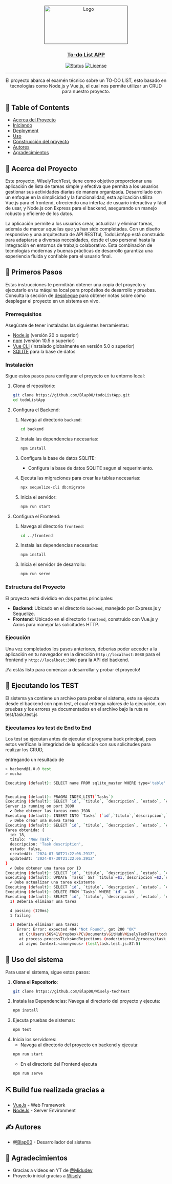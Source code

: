 <p align="center">
  <a href="" rel="noopener">
 <img src="https://wisely.cl/wp-content/uploads/2024/04/Logo-wisely-illutrator_Mesa-de-trabajo-1-14-e1712084915797.png" alt="Logo" width="260" height="120" class="d-inline-block align-text-top">
</p>

<h3 align="center">To-do List APP</h3>

<div align="center">

[![Status](https://img.shields.io/badge/status-active-success.svg)]()
[![License](https://img.shields.io/badge/license-MIT-blue.svg)](/LICENSE)

</div>

---

<p align="center"> El proyecto abarca el examén técnico sobre un TO-DO LIST, esto basado en tecnologias como Node.js y Vue.js, el cual nos permite utilizar un CRUD para nuestro proyecto.
    <br> 
</p>

## 📝 Table of Contents

- [Acerca del Proyecto](#about)
- [Iniciando](#getting_started)
- [Deployment](#deployment)
- [Uso](#usage)
- [Construcción del proyecto](#built_using)
- [Autores](#authors)
- [Agradecimientos](#acknowledgement)

## 🧐 Acerca del Proyecto <a name = "about"></a>

Este proyecto, WiselyTechTest, tiene como objetivo proporcionar una aplicación de lista de tareas simple y efectiva que permita a los usuarios gestionar sus actividades diarias de manera organizada. Desarrollado con un enfoque en la simplicidad y la funcionalidad, esta aplicación utiliza Vue.js para el frontend, ofreciendo una interfaz de usuario interactiva y fácil de usar, y Node.js con Express para el backend, asegurando un manejo robusto y eficiente de los datos.

La aplicación permite a los usuarios crear, actualizar y eliminar tareas, además de marcar aquellas que ya han sido completadas. Con un diseño responsivo y una arquitectura de API RESTful, TodoListApp está construido para adaptarse a diversas necesidades, desde el uso personal hasta la integración en entornos de trabajo colaborativo. Esta combinación de tecnologías modernas y buenas prácticas de desarrollo garantiza una experiencia fluida y confiable para el usuario final.

## 🏁 Primeros Pasos <a name = "getting_started"></a>

Estas instrucciones te permitirán obtener una copia del proyecto y ejecutarlo en tu máquina local para propósitos de desarrollo y pruebas. Consulta la sección de [despliegue](#deployment) para obtener notas sobre cómo desplegar el proyecto en un sistema en vivo.

### Prerrequisitos

Asegúrate de tener instaladas las siguientes herramientas:

- [Node.js](https://nodejs.org/) (versión 20 o superior)
- [npm](https://www.npmjs.com/) (versión 10.5 o superior)
- [Vue CLI](https://cli.vuejs.org/) (instalado globalmente en versión 5.0 o superior)
- [SQLITE](https://www.sqlitetutorial.net/sqlite-nodejs/connect/) para la base de datos

### Instalación

Sigue estos pasos para configurar el proyecto en tu entorno local:

1. Clona el repositorio:

    ```bash
    git clone https://github.com/Blap00/todoListApp.git
    cd todoListApp
    ```

2. Configura el Backend:

    1. Navega al directorio `backend`:

        ```bash
        cd backend
        ```

    2. Instala las dependencias necesarias:

        ```bash
        npm install
        ```

    3. Configura la base de datos SQLITE:

        - Configura la base de datos SQLITE segun el requerimiento.

    4. Ejecuta las migraciones para crear las tablas necesarias:

        ```bash
        npx sequelize-cli db:migrate
        ```

    5. Inicia el servidor:

        ```bash
        npm run start
        ```

3. Configura el Frontend:

    1. Navega al directorio `frontend`:

        ```bash
        cd ../frontend
        ```

    2. Instala las dependencias necesarias:

        ```bash
        npm install
        ```

    3. Inicia el servidor de desarrollo:

        ```bash
        npm run serve
        ```

### Estructura del Proyecto

El proyecto está dividido en dos partes principales:

- **Backend**: Ubicado en el directorio `backend`, manejado por Express.js y Sequelize.
- **Frontend**: Ubicado en el directorio `frontend`, construido con Vue.js y Axios para manejar las solicitudes HTTP.

### Ejecución

Una vez completados los pasos anteriores, deberías poder acceder a la aplicación en tu navegador en la dirección `http://localhost:8080` para el frontend y `http://localhost:3000` para la API del backend.

¡Ya estás listo para comenzar a desarrollar y probar el proyecto!


## 🔧 Ejecutando los TEST <a name = "tests"></a>

El sistema ya contiene un archivo para probar el sistema, este se ejecuta desde el backend con npm test, el cual entrega valores de la ejecución, con pruebas y los errores ya documentados en el archivo bajo la ruta re test/task.test.js

### Ejecutamos los test de End to End 

Los test se ejecutan antes de ejecutar el programa back principal, pues estos verifican la integridad de la aplicación con sus solicitudes para realizar los CRUD, 

entregando un resultado de
```bash
> backend@1.0.0 test
> mocha

Executing (default): SELECT name FROM sqlite_master WHERE type='table' AND name='Tasks';


Executing (default): PRAGMA INDEX_LIST(`Tasks`)
Executing (default): SELECT `id`, `titulo`, `descripcion`, `estado`, `createdAt`, `updatedAt` FROM `Tasks` AS `Task`;
Server is running on port 3000
  ✔ Debe obtener las tareas como JSON
Executing (default): INSERT INTO `Tasks` (`id`,`titulo`,`descripcion`,`estado`,`createdAt`,`updatedAt`) VALUES (NULL,$1,$2,$3,$4,$5);
  ✔ Debe crear una nueva tarea
Executing (default): SELECT `id`, `titulo`, `descripcion`, `estado`, `createdAt`, `updatedAt` FROM `Tasks` AS `Task` WHERE `Task`.`id` = '18';
Tarea obtenida: {
  id: 18,
  titulo: 'New Task',
  descripcion: 'Task description',
  estado: false,
  createdAt: '2024-07-30T21:22:06.291Z',
  updatedAt: '2024-07-30T21:22:06.291Z'
}
  ✔ Debe obtener una tarea por ID
Executing (default): SELECT `id`, `titulo`, `descripcion`, `estado`, `createdAt`, `updatedAt` FROM `Tasks` AS `Task` WHERE `Task`.`id` = '18';
Executing (default): UPDATE `Tasks` SET `titulo`=$1,`descripcion`=$2,`estado`=$3,`updatedAt`=$4 WHERE `id` = $5
  ✔ Debe actualizar una tarea existente
Executing (default): SELECT `id`, `titulo`, `descripcion`, `estado`, `createdAt`, `updatedAt` FROM `Tasks` AS `Task` WHERE `Task`.`id` = '18';
Executing (default): DELETE FROM `Tasks` WHERE `id` = 18
Executing (default): SELECT `id`, `titulo`, `descripcion`, `estado`, `createdAt`, `updatedAt` FROM `Tasks` AS `Task` WHERE `Task`.`id` = '18';
  1) Debería eliminar una tarea

  4 passing (120ms)
  1 failing

  1) Debería eliminar una tarea:
     Error: Error: expected 404 "Not Found", got 200 "OK"
      at C:\Users\56941\Dropbox\PC\Documents\GitHub\WiselyTechTest\todoListApp\backend\test\task.test.js:91:19
      at process.processTicksAndRejections (node:internal/process/task_queues:95:5)
      at async Context.<anonymous> (test\task.test.js:87:5)
```

## 🎈 Uso del sistema <a name="usage"></a>

Para usar el sistema, sigue estos pasos:

1. **Clona el Repositorio**:
   ```bash
   git clone https://github.com/Blap00/Wisely-techtest
    ```
2. Instala las Dependencias:
    Navega al directorio del proyecto y ejecuta:
    ```bash
    npm install
    ```
3. Ejecuta pruebas de sistemas:
    ```bash
    npm test
    ```
4. Inicia los servidores:
    - Navega al directorio del proyecto en backend y ejecuta:
    ```bash
    npm run start
    ```
    - En el directorio del Frontend ejecuta
    ```bash
    npm run serve
    ```

## ⛏️ Build fue realizada gracias a <a name = "built_using"></a>


- [VueJs](https://vuejs.org/) - Web Framework
- [NodeJs](https://nodejs.org/en/) - Server Environment

## ✍️ Autores <a name = "authors"></a>

- [@Blap00](https://github.com/Blap00) - Desarrollador del sistema


## 🎉 Agradecimientos <a name = "acknowledgement"></a>

- Gracias a videos en YT de [@Midudev](https://www.youtube.com/@midudev)
- Proyecto inicial gracias a [Wisely](https://wisely.cl/)
